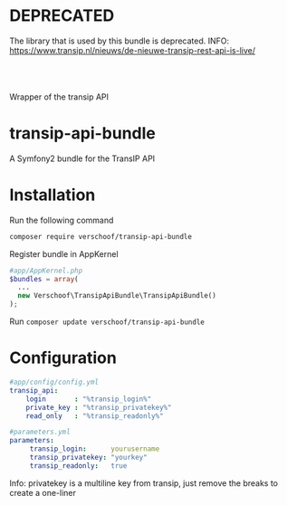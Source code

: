**DEPRECATED**
==============
The library that is used by this bundle is deprecated.
INFO: https://www.transip.nl/nieuws/de-nieuwe-transip-rest-api-is-live/
<br><br><br><br>

Wrapper of the transip API


transip-api-bundle
==================

A Symfony2 bundle for the TransIP API


Installation
============

Run the following command
```sh
composer require verschoof/transip-api-bundle
```

Register bundle in AppKernel
```php
#app/AppKernel.php
$bundles = array(
  ...
  new Verschoof\TransipApiBundle\TransipApiBundle()
);
```

Run `composer update verschoof/transip-api-bundle`


Configuration
=============
```yaml
#app/config/config.yml
transip_api:
    login       : "%transip_login%"
    private_key : "%transip_privatekey%"
    read_only   : "%transip_readonly%"
```

```yaml
#parameters.yml
parameters:
     transip_login:      yourusername
     transip_privatekey: "yourkey"
     transip_readonly:   true
```

Info: privatekey is a multiline key from transip, just remove the breaks to create a one-liner
